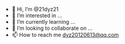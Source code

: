 - 👋 Hi, I’m @21dyz21
- 👀 I’m interested in ...
- 🌱 I’m currently learning ...
- 💞️ I’m looking to collaborate on ...
- 📫 How to reach me dyz20120613@qq.com

<!---
21dyz21/21dyz21 is a ✨ special ✨ repository because its `README.md` (this file) appears on your GitHub profile.
You can click the Preview link to take a look at your changes.
--->
